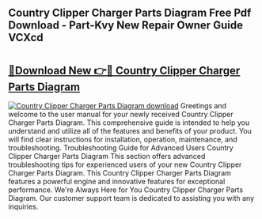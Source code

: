 ## Country Clipper Charger Parts Diagram Free Pdf Download - Part-Kvy New Repair Owner Guide VCXcd

# <h2><a href="http://dfk2xl6.blite.top/?on=Country+Clipper+Charger+Parts+Diagram">🔗Download New 👉🔴 Country Clipper Charger Parts Diagram</a></h2>

[![Country Clipper Charger Parts Diagram download](https://i.imgur.com/lujVjoI.png)](http://dfk2xl6.blite.top/?on=Country+Clipper+Charger+Parts+Diagram)
Greetings and welcome to the user manual for your newly received Country Clipper Charger Parts Diagram. This comprehensive guide is intended to help you understand and utilize all of the features and benefits of your product. You will find clear instructions for installation, operation, maintenance, and troubleshooting. Troubleshooting Guide for Advanced Users Country Clipper Charger Parts Diagram This section offers advanced troubleshooting tips for experienced users of your new Country Clipper Charger Parts Diagram. This Country Clipper Charger Parts Diagram features a powerful engine and innovative features for exceptional performance. We're Always Here for You Country Clipper Charger Parts Diagram. Our customer support team is dedicated to assisting you with any inquiries.
